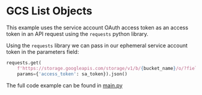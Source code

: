 # GCS List Objects

This example uses the service account OAuth access token as an access token in an API request using the `requests` python library.

Using the `requests` library we can pass in our ephemeral service account token in the parameters field:


```python
requests.get(
    f'https://storage.googleapis.com/storage/v1/b/{bucket_name}/o/?fields=items/name',
    params={'access_token': sa_token}).json()
```

The full code example can be found in [main.py](./main.py)